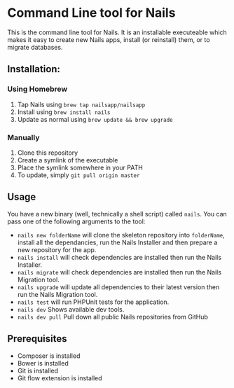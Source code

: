 # Command Line tool for Nails

This is the command line tool for Nails. It is an installable executeable which makes it easy to create new
Nails apps, install (or reinstall) them, or to migrate databases.

## Installation:

### Using Homebrew
1. Tap Nails using `brew tap nailsapp/nailsapp`
2. Install using `brew install nails`
3. Update as normal using `brew update && brew upgrade`

### Manually

1. Clone this repository
2. Create a symlink of the executable
3. Place the symlink somewhere in your PATH
4. To update, simply `git pull origin master`

## Usage

You have a new binary (well, technically a shell script) called `nails`. You can pass one of the following
arguments to the tool:

- `nails new folderName` will clone the skeleton repository into `folderName`, install all the dependancies,
  run the Nails Installer and then prepare a new repository for the app.
- `nails install` will check dependencies are installed then run the Nails Installer.
- `nails migrate` will check dependencies are installed then run the Nails Migration tool.
- `nails upgrade` will update all dependencies to their latest version then run the Nails Migration tool.
- `nails test` will run PHPUnit tests for the application.
- `nails dev` Shows available dev tools.
- `nails dev pull` Pull down all public Nails repositories from GitHub


## Prerequisites
- Composer is installed
- Bower is installed
- Git is installed
- Git flow extension is installed
